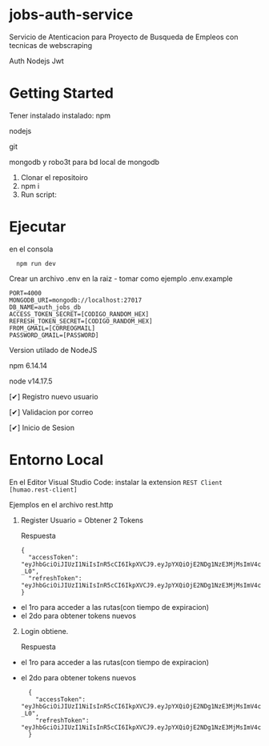 
# jobs-auth-service
 Servicio de Atenticacion para Proyecto de Busqueda de Empleos con tecnicas de webscraping
 
 Auth Nodejs Jwt


 # Getting Started
 Tener instalado instalado: 
 npm

 nodejs

 git
  
 mongodb y robo3t para bd local de mongodb
1. Clonar el repositoiro 
2. npm i
3. Run script:


 # Ejecutar
 en el consola
```
  npm run dev 
```

Crear un archivo .env en la raiz - tomar como ejemplo .env.example
```
PORT=4000
MONGODB_URI=mongodb://localhost:27017
DB_NAME=auth_jobs_db
ACCESS_TOKEN_SECRET=[CODIGO_RANDOM_HEX]
REFRESH_TOKEN_SECRET=[CODIGO_RANDOM_HEX]
FROM_GMAIL=[CORREOGMAIL]
PASSWORD_GMAIL=[PASSWORD]

```
Version utilado de NodeJS

npm 6.14.14

node v14.17.5


[✔] Registro nuevo usuario

[✔] Validacion por correo

[✔] Inicio de Sesion

# Entorno Local
En el Editor Visual Studio Code:
instalar la extension `REST Client [humao.rest-client]`

Ejemplos
en el archivo rest.http


1. Register Usuario = Obtener 2 Tokens

    Respuesta

    ```
    {
      "accessToken": "eyJhbGciOiJIUzI1NiIsInR5cCI6IkpXVCJ9.eyJpYXQiOjE2NDg1NzE3MjMsImV4cCI6MTY0ODU3MTc0MiwiYXVkIjoiNjI0MzM1NGI0OTI5ODkxZjAwOGQ2MmJlIiwiaXNzIjoicm9nZXJnY2NAZ21haWwuY29tIn0.l9yNR0LiTeT01VNsb9OjJiQMQketreZ_a8uWsVP-_L0",
      "refreshToken": "eyJhbGciOiJIUzI1NiIsInR5cCI6IkpXVCJ9.eyJpYXQiOjE2NDg1NzE3MjMsImV4cCI6MTY0ODY1ODEyMywiYXVkIjoiNjI0MzM1NGI0OTI5ODkxZjAwOGQ2MmJlIiwiaXNzIjoicm9nZXJnY2NAZ21haWwuY29tIn0.vNpFs0ABS0XRICgfMMwqQ124GSPFYOU_CMxhA7LPT7I"
    }
    ```
- el 1ro para acceder a las rutas(con tiempo de expiracion)
- el 2do para obtener tokens nuevos

2. Login obtiene.

    Respuesta
- el 1ro para acceder a las rutas(con tiempo de expiracion)
- el 2do para obtener tokens nuevos

  ```
    {
      "accessToken": "eyJhbGciOiJIUzI1NiIsInR5cCI6IkpXVCJ9.eyJpYXQiOjE2NDg1NzE3MjMsImV4cCI6MTY0ODU3MTc0MiwiYXVkIjoiNjI0MzM1NGI0OTI5ODkxZjAwOGQ2MmJlIiwiaXNzIjoicm9nZXJnY2NAZ21haWwuY29tIn0.l9yNR0LiTeT01VNsb9OjJiQMQketreZ_a8uWsVP-_L0",
      "refreshToken": "eyJhbGciOiJIUzI1NiIsInR5cCI6IkpXVCJ9.eyJpYXQiOjE2NDg1NzE3MjMsImV4cCI6MTY0ODY1ODEyMywiYXVkIjoiNjI0MzM1NGI0OTI5ODkxZjAwOGQ2MmJlIiwiaXNzIjoicm9nZXJnY2NAZ21haWwuY29tIn0.vNpFs0ABS0XRICgfMMwqQ124GSPFYOU_CMxhA7LPT7I"
    }
    ```
